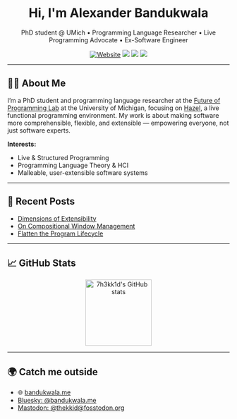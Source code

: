 <h1 align="center">Hi, I'm Alexander Bandukwala</h1>
<p align="center">PhD student @ UMich • Programming Language Researcher • Live Programming Advocate • Ex-Software Engineer</p>

<p align="center">
  <a href="https://bandukwala.me"><img src="https://img.shields.io/badge/Website-bandukwala.me-blue?style=flat-square&logo=internet-explorer" alt="Website"></a>
  <a href="https://github.com/7h3kk1d"><img src="https://img.shields.io/github/followers/7h3kk1d?label=GitHub&style=flat-square&logo=github"></a>
  <a href="https://bsky.app/profile/bandukwala.me"><img src="https://img.shields.io/badge/Bluesky-@bandukwala.me-1DA1F2?style=flat-square&logo=bluesky"></a>
  <a rel="me" href="https://fosstodon.org/@thekkid"><img src="https://img.shields.io/badge/Mastodon-@thekkid@fosstodon.org-6364FF?style=flat-square&logo=mastodon"></a>
</p>

---

## 👨‍💻 About Me

I’m a PhD student and programming language researcher at the [Future of Programming Lab](https://neurocy.notion.site/Future-of-Programming-Lab-241d162461a04064ae1fd9ae32bf4cb1) at the University of Michigan, focusing on [Hazel](https://hazel.org), a live functional programming environment. My work is about making software more comprehensible, flexible, and extensible — empowering everyone, not just software experts.

**Interests:**
- Live & Structured Programming
- Programming Language Theory & HCI
- Malleable, user-extensible software systems

---

## 📢 Recent Posts

- [Dimensions of Extensibility](https://bandukwala.me/posts/dimensions-of-extensibility/)
- [On Compositional Window Management](https://bandukwala.me/posts/on-compositional-window-management/)
- [Flatten the Program Lifecycle](https://bandukwala.me/posts/flatten-the-program-lifecycle/)

---

## 📈 GitHub Stats

<p align="center">
  <img src="https://github-readme-stats.vercel.app/api?username=7h3kk1d&show_icons=true&theme=tokyonight&hide=stars" alt="7h3kk1d's GitHub stats" height="150" />
<!--   <img src="https://streak-stats.demolab.com?user=7h3kk1d&theme=tokyonight&hide_border=true" alt="GitHub Streak" height="150" /> -->
</p>

---

## 🌍 Catch me outside

- 🌐 [bandukwala.me](https://bandukwala.me)
- [Bluesky: @bandukwala.me](https://bsky.app/profile/bandukwala.me)
- [Mastodon: @thekkid@fosstodon.org](https://fosstodon.org/@thekkid)
